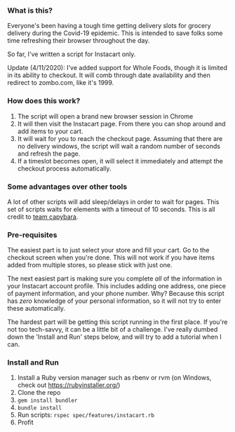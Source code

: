 ### What is this? ###

Everyone's been having a tough time getting delivery slots for grocery delivery during the Covid-19 epidemic. This is intended to save folks some time refreshing their browser throughout the day.

So far, I've written a script for Instacart only.

Update (4/11/2020): I've added support for Whole Foods, though it is limited in its ability to checkout. It will comb through date availability and then redirect to zombo.com, like it's 1999.

### How does this work? ###

1. The script will open a brand new browser session in Chrome
2. It will then visit the Instacart page. From there you can shop around and add items to your cart.
3. It will wait for you to reach the checkout page. Assuming that there are no delivery windows, the script will wait a random number of seconds and refresh the page.
4. If a timeslot becomes open, it will select it immediately and attempt the checkout process automatically.

### Some advantages over other tools ###

A lot of other scripts will add sleep/delays in order to wait for pages. This set of scripts waits for elements with a timeout of 10 seconds. This is all credit to [team capybara](https://github.com/teamcapybara/capybara).

### Pre-requisites ###

The easiest part is to just select your store and fill your cart. Go to the checkout screen when you're done. This will not work if you have items added from multiple stores, so please stick with just one.

The next easiest part is making sure you complete _all_ of the information in your Instacart account profile. This includes adding one address, one piece of payment information, and your phone number. Why? Because this script has _zero_ knowledge of your personal information, so it will not try to enter these automatically.

The hardest part will be getting this script running in the first place. If you're not too tech-savvy, it can be a little bit of a challenge. I've really dumbed down the 'Install and Run' steps below, and will try to add a tutorial when I can.

### Install and Run ###

1. Install a Ruby version manager such as rbenv or rvm (on Windows, check out https://rubyinstaller.org/)
2. Clone the repo
3. `gem install bundler`
4. `bundle install`
5. Run scripts: `rspec spec/features/instacart.rb`
6. Profit
